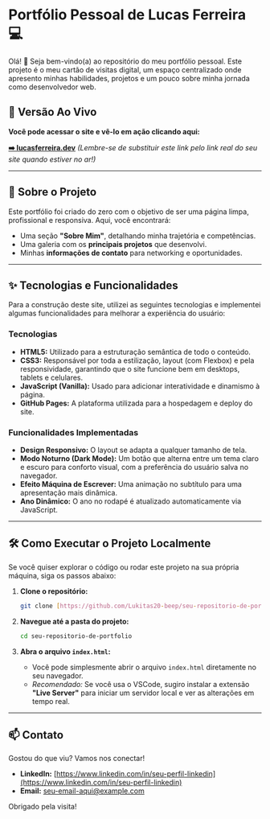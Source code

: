 # Portfólio Pessoal de Lucas Ferreira 💻

Olá! 👋 Seja bem-vindo(a) ao repositório do meu portfólio pessoal. Este projeto é o meu cartão de visitas digital, um espaço centralizado onde apresento minhas habilidades, projetos e um pouco sobre minha jornada como desenvolvedor web.

## 🚀 Versão Ao Vivo

**Você pode acessar o site e vê-lo em ação clicando aqui:**

**[➡️ lucasferreira.dev](https://github.com/Lukitas20-beep)** *(Lembre-se de substituir este link pelo link real do seu site quando estiver no ar!)*

---

## 🎯 Sobre o Projeto

Este portfólio foi criado do zero com o objetivo de ser uma página limpa, profissional e responsiva. Aqui, você encontrará:

* Uma seção **"Sobre Mim"**, detalhando minha trajetória e competências.
* Uma galeria com os **principais projetos** que desenvolvi.
* Minhas **informações de contato** para networking e oportunidades.

---

## ✨ Tecnologias e Funcionalidades

Para a construção deste site, utilizei as seguintes tecnologias e implementei algumas funcionalidades para melhorar a experiência do usuário:

### Tecnologias

* **HTML5:** Utilizado para a estruturação semântica de todo o conteúdo.
* **CSS3:** Responsável por toda a estilização, layout (com Flexbox) e pela responsividade, garantindo que o site funcione bem em desktops, tablets e celulares.
* **JavaScript (Vanilla):** Usado para adicionar interatividade e dinamismo à página.
* **GitHub Pages:** A plataforma utilizada para a hospedagem e deploy do site.

### Funcionalidades Implementadas

* **Design Responsivo:** O layout se adapta a qualquer tamanho de tela.
* **Modo Noturno (Dark Mode):** Um botão que alterna entre um tema claro e escuro para conforto visual, com a preferência do usuário salva no navegador.
* **Efeito Máquina de Escrever:** Uma animação no subtítulo para uma apresentação mais dinâmica.
* **Ano Dinâmico:** O ano no rodapé é atualizado automaticamente via JavaScript.

---

## 🛠️ Como Executar o Projeto Localmente

Se você quiser explorar o código ou rodar este projeto na sua própria máquina, siga os passos abaixo:

1.  **Clone o repositório:**
    ```bash
    git clone [https://github.com/Lukitas20-beep/seu-repositorio-de-portfolio.git](https://github.com/Lukitas20-beep/seu-repositorio-de-portfolio.git)
    ```

2.  **Navegue até a pasta do projeto:**
    ```bash
    cd seu-repositorio-de-portfolio
    ```

3.  **Abra o arquivo `index.html`:**
    * Você pode simplesmente abrir o arquivo `index.html` diretamente no seu navegador.
    * *Recomendado:* Se você usa o VSCode, sugiro instalar a extensão **"Live Server"** para iniciar um servidor local e ver as alterações em tempo real.

---

## 📫 Contato

Gostou do que viu? Vamos nos conectar!

* **LinkedIn:** [https://www.linkedin.com/in/seu-perfil-linkedin](https://www.linkedin.com/in/seu-perfil-linkedin)
* **Email:** [seu-email-aqui@example.com](mailto:seu-email-aqui@example.com)

Obrigado pela visita!
